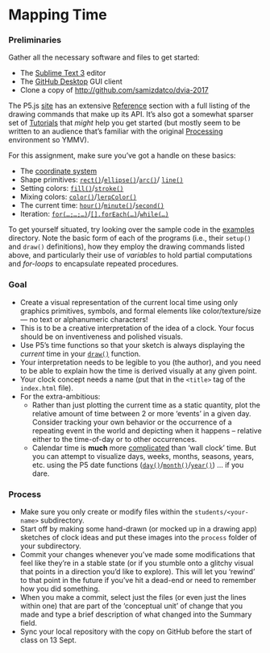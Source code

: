 # Mapping Time

### Preliminaries

Gather all the necessary software and files to get started:

- The [Sublime Text 3](http://www.sublimetext.com) editor
- The [GitHub Desktop](https://desktop.github.com) GUI client
- Clone a copy of http://github.com/samizdatco/dvia-2017

The P5.js [site](https://p5js.org) has an extensive [Reference](https://p5js.org/reference/) section with a full listing of the drawing commands that make up its API. It’s also got a somewhat sparser set of [Tutorials](https://p5js.org/learn/) that *might* help you get started (but mostly seem to be written to an audience that’s familiar with the original [Processing](http://processing.org/) environment so YMMV).

For this assignment, make sure you’ve got a handle on these basics:

- The [coordinate system](https://processing.org/tutorials/drawing/)
- Shape primitives: [`rect()`](https://p5js.org/reference/#/p5/rect)/[`ellipse()`](https://p5js.org/reference/#/p5/ellipse)/[`arc()`](https://p5js.org/reference/#/p5/arc)/
[`line()`](https://p5js.org/reference/#/p5/line)
- Setting colors: [`fill()`](https://p5js.org/reference/#/p5/fill)/[`stroke()`](https://p5js.org/reference/#/p5/stroke)
- Mixing colors: [`color()`](https://p5js.org/reference/#/p5/color)/[`lerpColor()`](https://p5js.org/reference/#/p5/lerpColor)
- The current time: [`hour()`](https://p5js.org/reference/#/p5/hour)/[`minute()`](https://p5js.org/reference/#/p5/minute)/[`second()`](https://p5js.org/reference/#/p5/second)
- Iteration: [`for(…;…;…)`](https://developer.mozilla.org/en-US/docs/Web/JavaScript/Reference/Statements/for)/[`[].forEach(…)`](https://developer.mozilla.org/en-US/docs/Web/JavaScript/Reference/Global_Objects/Array/forEach)/[`while(…)`](https://developer.mozilla.org/en-US/docs/Web/JavaScript/Reference/Statements/while)

To get yourself situated, try looking over the sample code in the [examples](./examples) directory. Note the basic form of each of the programs (i.e., their `setup()` and `draw()` definitions), how they employ the drawing commands listed above, and particularly their use of *variables* to hold partial computations and *for-loops* to encapsulate repeated procedures.

### Goal

- Create a visual representation of the current local time using only graphics primitives, symbols, and formal elements like color/texture/size — no text or alphanumeric characters!
- This is to be a creative interpretation of the idea of a clock. Your focus should be on inventiveness and polished visuals. 
- Use P5’s time functions so that your sketch is always displaying the *current* time in your [`draw()`](https://p5js.org/reference/#/p5/draw) function.
- Your interpretation needs to be legible to you (the author), and you need to be able to explain how the time is derived visually at any given point. 
- Your clock concept needs a name (put that in the `<title>` tag of the `index.html` file).
- For the extra-ambitious:
  * Rather than just plotting the current time as a static quantity, plot the relative amount of time between 2 or more ‘events’ in a given day. Consider tracking your own behavior or the occurrence of a repeating event in the world and depicting when it happens – relative either to the time-of-day or to other occurrences.
  * Calendar time is **much** more [complicated](http://infiniteundo.com/post/25326999628/falsehoods-programmers-believe-about-time) than ‘wall clock’ time. But you can attempt to visualize days, weeks, months, seasons, years, etc. using the P5 date functions ([`day()`](https://p5js.org/reference/#/p5/day)/[`month()`](https://p5js.org/reference/#/p5/month)/[`year()`](https://p5js.org/reference/#/p5/year)) ... if you dare.


### Process

- Make sure you only create or modify files within the `students/<your-name>` subdirectory.
- Start off by making some hand-drawn (or mocked up in a drawing app) sketches of clock ideas and put these images into the `process` folder of your subdirectory.
- Commit your changes whenever you’ve made some modifications that feel like they’re in a stable state (or if you stumble onto a glitchy visual that points in a direction you’d like to explore). This will let you ‘rewind’ to that point in the future if you’ve hit a dead-end or need to remember how you did something.
- When you make a commit, select just the files (or even just the lines within one) that are part of the ‘conceptual unit’ of change that you made and type a brief description of what changed into the Summary field.
- Sync your local repository with the copy on GitHub before the start of class on 13 Sept.


